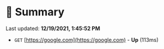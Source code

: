 # 📖 Summary
Last updated: **12/19/2021, 1:45:52 PM**

- `GET` [https://google.com](https://google.com) - **Up** (113ms)
